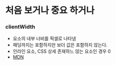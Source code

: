 # 처음 보거나 중요 하거나

### clientWidth

- 요소의 내부 너비를 픽셀로 나타냄
- 패딩까지는 포함하지만 보더 값은 포함하지 않는다.
- 인라인 요소, CSS 상세 존재하느 않는 요소인 경우 0
- [MDN](https://developer.mozilla.org/ko/docs/Web/API/Element/clientWidth)
